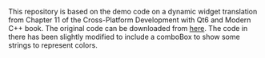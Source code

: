 This repository is based on the demo code on a dynamic widget translation from Chapter 11 of the Cross-Platform Development with Qt6 and Modern C++ book. The original code can be downloaded from [here](https://github.com/PacktPublishing/Cross-Platform-Development-with-Qt-6-and-Modern-Cpp/tree/master/Chapter11/WidgetTranslationDemo). The code in there has been slightly modified to include a comboBox to show some strings to represent colors.
